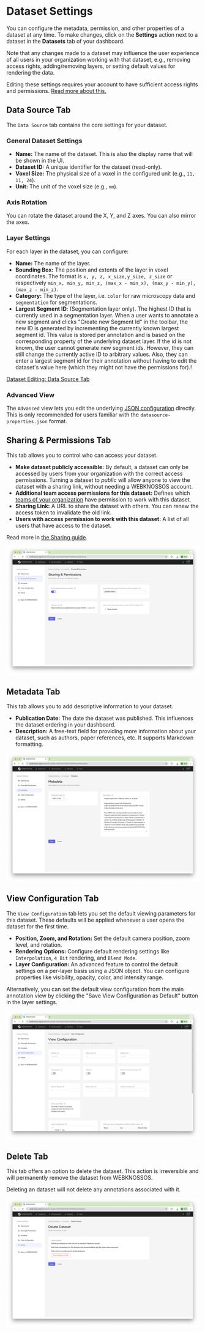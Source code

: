 # Dataset Settings

You can configure the metadata, permission, and other properties of a dataset at any time. To make changes, click on the **Settings** action next to a dataset in the **Datasets** tab of your dashboard.

Note that any changes made to a dataset may influence the user experience of all users in your organization working with that dataset, e.g., removing access rights, adding/removing layers, or setting default values for rendering the data.

Editing these settings requires your account to have sufficient access rights and permissions. [Read more about this.](../users/access_rights.md)

## Data Source Tab

The `Data Source` tab contains the core settings for your dataset.

### General Dataset Settings

- **Name:** The name of the dataset. This is also the display name that will be shown in the UI.
- **Dataset ID:** A unique identifier for the dataset (read-only).
- **Voxel Size:** The physical size of a voxel in the configured unit (e.g., `11, 11, 24`).
- **Unit:** The unit of the voxel size (e.g., `nm`).

### Axis Rotation

You can rotate the dataset around the X, Y, and Z axes. You can also mirror the axes.

### Layer Settings

For each layer in the dataset, you can configure:

- **Name:** The name of the layer.
- **Bounding Box:** The position and extents of the layer in voxel coordinates. The format is `x, y, z, x_size,y_size, z_size` or respectively `min_x, min_y, min_z, (max_x - min_x), (max_y - min_y), (max_z - min_z)`.
- **Category:** The type of the layer, i.e.  `color` for raw microscopy data and `segmentation` for segmentations.
- **Largest Segment ID**: (Segmentation layer only). The highest ID that is currently used in a segmentation layer. When a user wants to annotate a new segment and clicks "Create new Segment Id" in the toolbar, the new ID is generated by incrementing the currently known largest segment id. This value is stored per annotation and is based on the corresponding property of the underlying dataset layer. If the id is not known, the user cannot generate new segment ids. However, they can still change the currently active ID to arbitrary values. Also, they can enter a largest segment id for their annotation without having to edit the dataset's value here (which they might not have the permissions for).!

[Dataset Editing: Data Source Tab](../images/dataset_settings_datasource.jpeg)


### Advanced View

The `Advanced` view lets you edit the underlying [JSON configuration](../data/concepts.md#dataset-metadata) directly. This is only recommended for users familiar with the `datasource-properties.json` format.


## Sharing & Permissions Tab

This tab allows you to control who can access your dataset.

- **Make dataset publicly accessible:** By default, a dataset can only be accessed by users from your organization with the correct access permissions. Turning a dataset to *public* will allow anyone to view the dataset with a sharing link, without needing a WEBKNOSSOS account.
- **Additional team access permissions for this dataset:** Defines which [teams of your organization](../users/teams.md) have permission to work with this dataset.
- **Sharing Link:** A URL to share the dataset with others. You can renew the access token to invalidate the old link.
- **Users with access permission to work with this dataset:** A list of all users that have access to the dataset.

Read more in [the Sharing guide](../sharing/dataset_sharing.md).

![Dataset Editing: Sharing Tab](../images/dataset_settings_sharing.jpeg)


## Metadata Tab

This tab allows you to add descriptive information to your dataset.

- **Publication Date:** The date the dataset was published. This influences the dataset ordering in your dashboard.
- **Description:** A free-text field for providing more information about your dataset, such as authors, paper references, etc. It supports Markdown formatting.

![Dataset Editing: Metadata Tab](../images/dataset_settings_metadata.jpeg)


## View Configuration Tab

The `View Configuration` tab lets you set the default viewing parameters for this dataset. These defaults will be applied whenever a user opens the dataset for the first time.

- **Position, Zoom, and Rotation:** Set the default camera position, zoom level, and rotation.
- **Rendering Options:** Configure default rendering settings like `Interpolation`, `4 Bit` rendering, and `Blend Mode`.
- **Layer Configuration:** An advanced feature to control the default settings on a per-layer basis using a JSON object. You can configure properties like visibility, opacity, color, and intensity range.

Alternatively, you can set the default view configuration from the main annotation view by clicking the "Save View Configuration as Default" button in the layer settings.

![Dataset Editing: View Configuration Tab](../images/dataset_settings_viewconfig.jpeg)


## Delete Tab

This tab offers an option to delete the dataset. This action is irreversible and will permanently remove the dataset from WEBKNOSSOS.

Deleting an dataset will not delete any annotations associated with it.

![Dataset Editing: Delete Tab](../images/dataset_settings_delete.jpeg)
